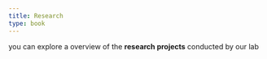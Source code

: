 ```yaml
---
title: Research
type: book
---
```


you can explore a overview of the **research projects** conducted by our lab
